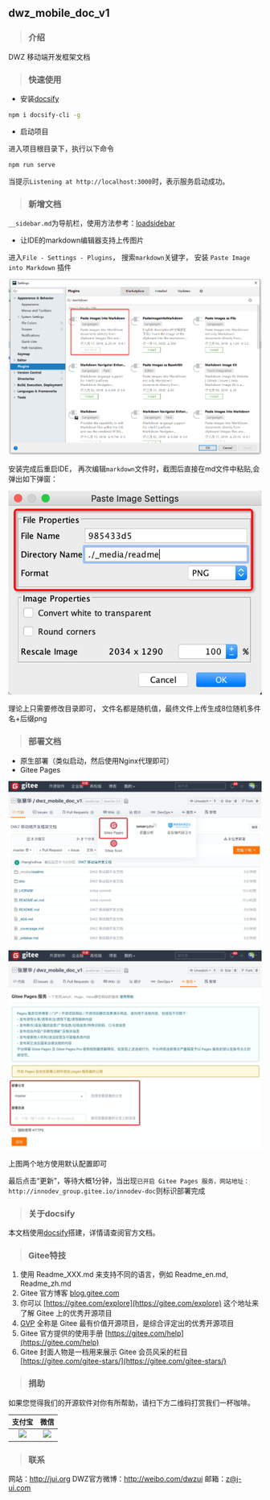 ## dwz_mobile_doc_v1

> ### 介绍
DWZ 移动端开发框架文档

> ### 快速使用

- 安装[docsify](https://docsify.js.org)
```bash
npm i docsify-cli -g
```
- 启动项目

进入项目根目录下，执行以下命令

```bash
npm run serve
```

当提示`Listening at http://localhost:3000`时，表示服务启动成功。

> ### 新增文档

`__sidebar.md`为导航栏，使用方法参考：[loadsidebar](https://docsify.js.org/#/zh-cn/configuration?id=loadsidebar)

- 让IDE的markdown编辑器支持上传图片

进入`File - Settings - Plugins`， 搜索`markdown`关键字， 安装 `Paste Image into Markdown` 插件

![](_media/readme/1.png)

安装完成后重启IDE， 再次编辑`markdown`文件时，截图后直接在md文件中粘贴,会弹出如下弹窗：

![](./_media/readme/835d736c.png)

理论上只需要修改目录即可， 文件名都是随机值，最终文件上传生成8位随机多件名+后缀png

> ### 部署文档

- 原生部署（类似启动，然后使用Nginx代理即可）
- Gitee Pages

![](./_media/readme/985433d5.png)

![](./_media/readme/bcd957f1.png)

上图两个地方使用默认配置即可

最后点击“更新”，等待大概1分钟，当出现`已开启 Gitee Pages 服务，网站地址： http://innodev_group.gitee.io/innodev-doc`则标识部署完成


> ### 关于docsify

本文档使用[docsify](https://docsify.js.org)搭建，详情请查阅官方文档。


> ### Gitee特技

1.  使用 Readme\_XXX.md 来支持不同的语言，例如 Readme\_en.md, Readme\_zh.md
2.  Gitee 官方博客 [blog.gitee.com](https://blog.gitee.com)
3.  你可以 [https://gitee.com/explore](https://gitee.com/explore) 这个地址来了解 Gitee 上的优秀开源项目
4.  [GVP](https://gitee.com/gvp) 全称是 Gitee 最有价值开源项目，是综合评定出的优秀开源项目
5.  Gitee 官方提供的使用手册 [https://gitee.com/help](https://gitee.com/help)
6.  Gitee 封面人物是一档用来展示 Gitee 会员风采的栏目 [https://gitee.com/gitee-stars/](https://gitee.com/gitee-stars/)

> ### 捐助

如果您觉得我们的开源软件对你有所帮助，请扫下方二维码打赏我们一杯咖啡。

|支付宝|微信|
|:---:|:---:|
|<img src="https://images.gitee.com/uploads/images/2020/1120/121245_a640f47a_548862.png" width="200">|<img src="https://images.gitee.com/uploads/images/2020/1120/121306_64784252_548862.png" width="200">|

> ### 联系

网站：http://jui.org
DWZ官方微博：http://weibo.com/dwzui
邮箱：z@j-ui.com
